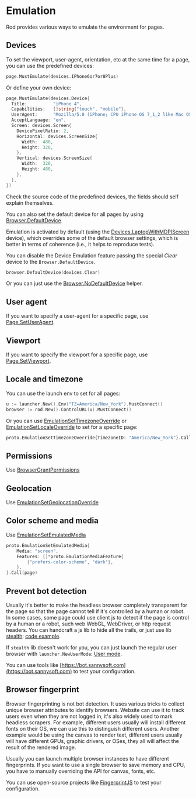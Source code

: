 # Emulation

Rod provides various ways to emulate the environment for pages.

## Devices

To set the viewport, user-agent, orientation, etc at the same time for a page, you can use the predefined devices:

```go
page.MustEmulate(devices.IPhone6or7or8Plus)
```

Or define your own device:

```go
page.MustEmulate(devices.Device{
  Title:          "iPhone 4",
  Capabilities:   []string{"touch", "mobile"},
  UserAgent:      "Mozilla/5.0 (iPhone; CPU iPhone OS 7_1_2 like Mac OS X)",
  AcceptLanguage: "en",
  Screen: devices.Screen{
    DevicePixelRatio: 2,
    Horizontal: devices.ScreenSize{
      Width:  480,
      Height: 320,
    },
    Vertical: devices.ScreenSize{
      Width:  320,
      Height: 480,
    },
  },
})
```

Check the source code of the predefined devices, the fields should self explain themselves.

You can also set the default device for all pages by using [Browser.DefaultDevice](https://pkg.go.dev/github.com/go-rod/rod#Browser.DefaultDevice).

Emulation is activated by default (using the [Devices.LaptopWithMDPIScreen](https://github.com/go-rod/rod/blob/bc44c39c9b4352c15d00bef6f6a1071205d2c388/lib/devices/list.go#L616) device), which overrides some of the default browser settings, which is better in terms of coherence (i.e., it helps to reproduce tests).

You can disable the Device Emulation feature passing the special _Clear_ device to the `Browser.DefaultDevice`.

```go
browser.DefaultDevice(devices.Clear)
```

Or you can just use the [Browser.NoDefaultDevice](https://pkg.go.dev/github.com/go-rod/rod#Browser.NoDefaultDevice) helper.

## User agent

If you want to specify a user-agent for a specific page, use [Page.SetUserAgent](https://pkg.go.dev/github.com/go-rod/rod#Page.SetUserAgent).

## Viewport

If you want to specify the viewport for a specific page, use [Page.SetViewport](https://pkg.go.dev/github.com/go-rod/rod#Page.SetViewport).

## Locale and timezone

You can use the launch env to set for all pages:

```go
u := launcher.New().Env("TZ=America/New_York").MustConnect()
browser := rod.New().ControlURL(u).MustConnect()
```

Or you can use [EmulationSetTimezoneOverride](https://pkg.go.dev/github.com/go-rod/rod/lib/proto#EmulationSetTimezoneOverride) or [EmulationSetLocaleOverride](https://pkg.go.dev/github.com/go-rod/rod/lib/proto#EmulationSetLocaleOverride) to set for a specific page:

```go
proto.EmulationSetTimezoneOverride{TimezoneID: "America/New_York"}.Call(page)
```

## Permissions

Use [BrowserGrantPermissions](https://pkg.go.dev/github.com/go-rod/rod/lib/proto#BrowserGrantPermissions)

## Geolocation

Use [EmulationSetGeolocationOverride](https://pkg.go.dev/github.com/go-rod/rod/lib/proto#EmulationSetGeolocationOverride)

## Color scheme and media

Use [EmulationSetEmulatedMedia](https://pkg.go.dev/github.com/go-rod/rod/lib/proto#EmulationSetEmulatedMedia)

```go
proto.EmulationSetEmulatedMedia{
    Media: "screen",
    Features: []*proto.EmulationMediaFeature{
        {"prefers-color-scheme", "dark"},
    },
}.Call(page)
```

## Prevent bot detection

Usually it's better to make the headless browser completely transparent for the page so that the page cannot tell if it's controlled by a human or robot. In some cases, some page could use client js to detect if the page is control by a human or a robot, such web WebGL, WebDriver, or http request headers. You can handcraft a js lib to hide all the trails, or just use lib [stealth](https://github.com/go-rod/stealth): [code example](https://github.com/go-rod/stealth/blob/master/examples_test.go).

If `stealth` lib doesn't work for you, you can just launch the regular user browser with `launcher.NewUserMode`: [User mode](custom-launch.md?id=user-mode).

You can use tools like [https://bot.sannysoft.com](https://bot.sannysoft.com) to test your configuration.

## Browser fingerprint

Browser fingerprinting is not bot detection. It uses various tricks to collect unique browser attributes to identify browsers. Website can use it to track users even when they are not logged in, it's also widely used to mark headless scrapers. For example, different users usually will install different fonts on their OS, we can use this to distinguish different users. Another example would be using the canvas to render text, different users usually will have different GPUs, graphic drivers, or OSes, they all will affect the result of the rendered image.

Usually you can launch multiple browser instances to have different fingerprints. If you want to use a single browser to save memory and CPU, you have to manually overriding the API for canvas, fonts, etc.

You can use open-source projects like [FingerprintJS](https://github.com/fingerprintjs/fingerprintjs/) to test your configuration.
